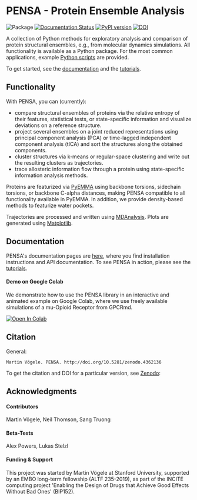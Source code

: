 # PENSA - Protein Ensemble Analysis

![Package](https://github.com/drorlab/pensa/workflows/package/badge.svg)
[![Documentation
Status](https://readthedocs.org/projects/pensa/badge/?version=latest)](http://pensa.readthedocs.io/?badge=latest)
[![PyPI version](https://badge.fury.io/py/pensa.svg)](https://badge.fury.io/py/pensa)
[![DOI](https://zenodo.org/badge/DOI/10.5281/zenodo.4362136.svg)](https://doi.org/10.5281/zenodo.4362136)

A collection of Python methods for exploratory analysis and comparison of protein structural ensembles, e.g., from molecular dynamics simulations.
All functionality is available as a Python package. For the most common applications, example [Python scripts](https://github.com/drorlab/pensa/tree/master/scripts) are provided. 

To get started, see the [documentation](https://pensa.readthedocs.io/en/latest/) and the [tutorials](https://github.com/drorlab/pensa/tree/master/tutorial).

## Functionality

With PENSA, you can (currently):
- compare structural ensembles of proteins via the relative entropy of their features, statistical tests, or state-specific information and visualize deviations on a reference structure.
- project several ensembles on a joint reduced representations using principal component analysis (PCA) or time-lagged independent component analysis (tICA) and sort the structures along the obtained components.
- cluster structures via k-means or regular-space clustering and write out the resulting clusters as trajectories.
- trace allosteric information flow through a protein using state-specific information analysis methods.

Proteins are featurized via [PyEMMA](http://emma-project.org/latest/) using backbone torsions, sidechain torsions, or backbone C-alpha distances, making PENSA compatible to all functionality available in PyEMMA. In addition, we provide density-based methods to featurize water pockets.

Trajectories are processed and written using [MDAnalysis](https://www.mdanalysis.org/). Plots are generated using [Matplotlib](https://matplotlib.org/).

## Documentation
PENSA's documentation pages are [here](https://pensa.readthedocs.io/en/latest/), where you find installation instructions and API documentation.
To see PENSA in action, please see the [tutorials](https://github.com/drorlab/pensa/tree/master/tutorial).

#### Demo on Google Colab
We demonstrate how to use the PENSA library in an interactive and animated example on Google Colab, where we use freely available simulations of a mu-Opioid Receptor from GPCRmd.

[![Open In Colab](https://colab.research.google.com/assets/colab-badge.svg)](https://colab.research.google.com/drive/1difJjlcwpN-0hSmGCGrPq9Cxq5wJ7ZDa)


## Citation

General:
```
Martin Vögele. PENSA. http://doi.org/10.5281/zenodo.4362136
```

To get the citation and DOI for a particular version, see [Zenodo](https://zenodo.org/record/4362136):


## Acknowledgments

#### Contributors
Martin Vögele, Neil Thomson, Sang Truong

#### Beta-Tests
Alex Powers, Lukas Stelzl

#### Funding & Support 
This project was started by Martin Vögele at Stanford University, supported by an EMBO long-term fellowship (ALTF 235-2019), as part of the INCITE computing project 'Enabling the Design of Drugs that Achieve Good Effects Without Bad Ones' (BIP152).


